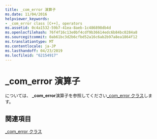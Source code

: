 ```yaml
---
title: _com_error 演算子
ms.date: 11/04/2016
helpviewer_keywords:
- _com_error class [C++], operators
ms.assetid: 0c4a1532-59b7-41ea-8aeb-1c486898db4d
ms.openlocfilehash: 76f4f16c13e0bf4cdf9b36614edc6b84bc0284a8
ms.sourcegitcommit: 0ab61bc3d2b6cfbd52a16c6ab2b97a8ea1864f12
ms.translationtype: MT
ms.contentlocale: ja-JP
ms.lasthandoff: 04/23/2019
ms.locfileid: "62154917"
---
```

# <a name="comerror-operators"></a>_com_error 演算子

については、 **_com_error**演算子を参照してください[_com_error クラス](../cpp/com-error-class.md)します。

## <a name="see-also"></a>関連項目

[_com_error クラス](../cpp/com-error-class.md)